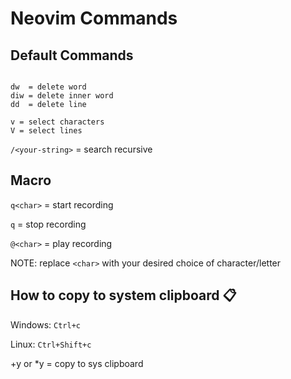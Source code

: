 # Neovim Commands

## Default Commands

```shell

dw  = delete word
diw = delete inner word
dd  = delete line

v = select characters
V = select lines

```

`/<your-string>` = search recursive

## Macro

`q<char>` = start recording

`q` = stop recording

`@<char>` = play recording

NOTE: replace `<char>` with your desired choice of character/letter

## How to copy to system clipboard 📋

Windows: `Ctrl+c`

Linux: `Ctrl+Shift+c`

+y or *y = copy to sys clipboard